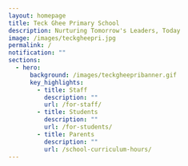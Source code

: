 ```yaml
---
layout: homepage
title: Teck Ghee Primary School
description: Nurturing Tomorrow's Leaders, Today
image: /images/teckgheepri.jpg
permalink: /
notification: ""
sections:
  - hero:
      background: /images/teckgheepribanner.gif
      key_highlights:
        - title: Staff
          description: ""
          url: /for-staff/
        - title: Students
          description: ""
          url: /for-students/
        - title: Parents
          description: ""
          url: /school-curriculum-hours/
---
```

